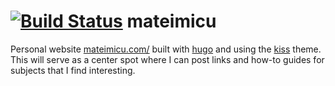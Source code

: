 [![Build Status](https://travis-ci.org/mateimicu/mateimicu.svg?branch=master)](https://travis-ci.org/mateimicu/mateimicu)
mateimicu
=========
Personal website [mateimicu.com/](http://mateimicu.com/) built with [hugo](https://github.com/gohugoio/hugo) and using the [kiss](https://github.com/ribice/kiss) theme.
This will serve as a center spot where I can post links and how-to guides for subjects that I find interesting.
